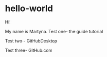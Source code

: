 # hello-world

Hi!

My name is Martyna. Test one- the guide tutorial

Test two - GitHubDesktop

Test three- GitHub.com
